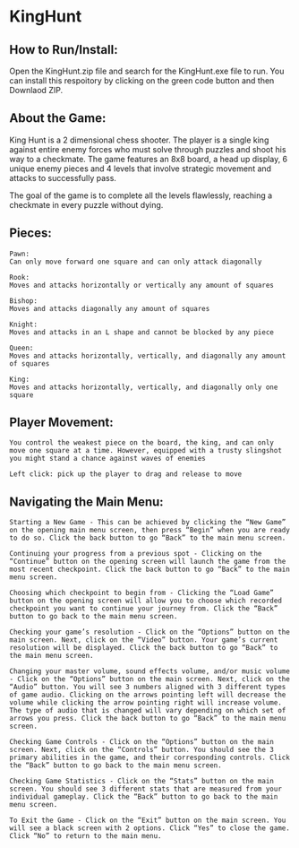 # KingHunt

## How to Run/Install:
Open the KingHunt.zip file and search for the KingHunt.exe file to run. You can install this respoitory by clicking on the green code button and then Downlaod ZIP.

## About the Game:
King Hunt is a 2 dimensional chess shooter. The player is a single king against entire enemy forces who must solve through puzzles and shoot his way to a checkmate. The game features an 8x8 board, a head up display, 6 unique enemy pieces and 4 levels that involve strategic movement and attacks to successfully pass.

The goal of the game is to complete all the levels flawlessly, reaching a checkmate in every puzzle without dying.

## Pieces:

	Pawn:
	Can only move forward one square and can only attack diagonally 

	Rook:
	Moves and attacks horizontally or vertically any amount of squares

	Bishop:
	Moves and attacks diagonally any amount of squares 

	Knight:
	Moves and attacks in an L shape and cannot be blocked by any piece

	Queen:
	Moves and attacks horizontally, vertically, and diagonally any amount of squares

	King:
	Moves and attacks horizontally, vertically, and diagonally only one square


## Player Movement:

	You control the weakest piece on the board, the king, and can only move one square at a time. However, equipped with a trusty slingshot you might stand a chance against waves of enemies

	Left click: pick up the player to drag and release to move


## Navigating the Main Menu:

	Starting a New Game - This can be achieved by clicking the “New Game” on the opening main menu screen, then press “Begin” when you are ready to do so. Click the back button to go “Back” to the main menu screen.

	Continuing your progress from a previous spot - Clicking on the “Continue” button on the opening screen will launch the game from the most recent checkpoint. Click the back button to go “Back” to the main menu screen.

	Choosing which checkpoint to begin from - Clicking the “Load Game” button on the opening screen will allow you to choose which recorded checkpoint you want to continue your journey from. Click the “Back” button to go back to the main menu screen.

	Checking your game’s resolution - Click on the “Options” button on the main screen. Next, click on the “Video” button. Your game’s current resolution will be displayed. Click the back button to go “Back” to the main menu screen. 

	Changing your master volume, sound effects volume, and/or music volume - Click on the “Options” button on the main screen. Next, click on the “Audio” button. You will see 3 numbers aligned with 3 different types of game audio. Clicking on the arrows pointing left will decrease the volume while clicking the arrow pointing right will increase volume. The type of audio that is changed will vary depending on which set of arrows you press. Click the back button to go “Back” to the main menu screen. 

	Checking Game Controls - Click on the “Options” button on the main screen. Next, click on the “Controls” button. You should see the 3 primary abilities in the game, and their corresponding controls. Click the “Back” button to go back to the main menu screen.

	Checking Game Statistics - Click on the “Stats” button on the main screen. You should see 3 different stats that are measured from your individual gameplay. Click the “Back” button to go back to the main menu screen. 

	To Exit the Game - Click on the “Exit” button on the main screen. You will see a black screen with 2 options. Click “Yes” to close the game. Click “No” to return to the main menu. 


